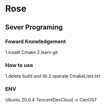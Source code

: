 # Rose

## Sever Programing

### Foward Knowledgement
1.insatll Cmake
2.learn git

### How to use
1.delete build and lib
2.operate CmakeLists.txt



### ENV
Ubuntu 20.0.4
TencentDevCloud -> CenOS7

